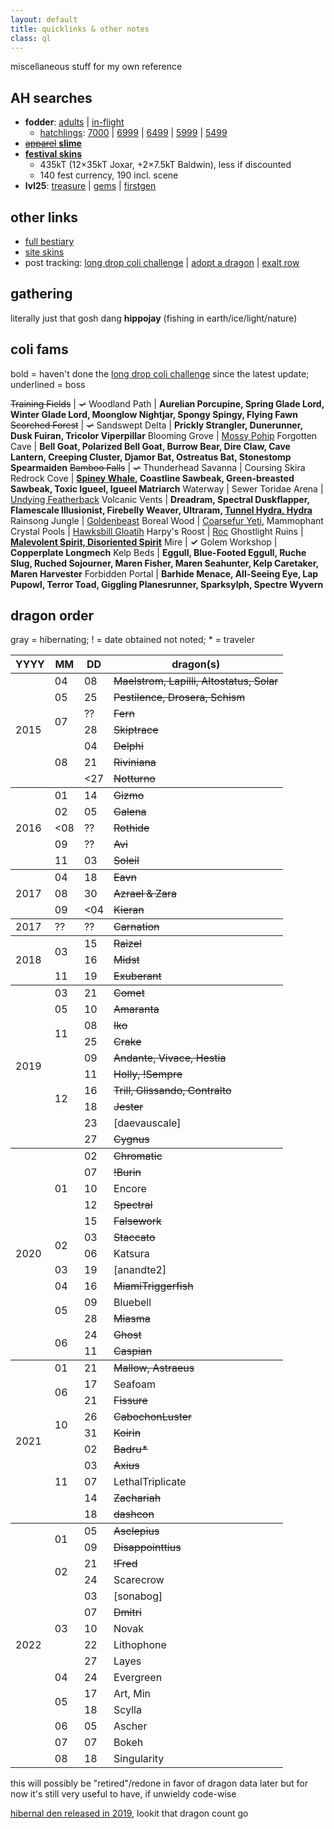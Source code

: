 ```yaml
---
layout: default
title: quicklinks & other notes
class: ql
---
```

miscellaneous stuff for my own reference

## AH searches

- <b>fodder</b>: [adults](https://www1.flightrising.com/auction-house/buy/realm/dragons?treasure_min=0&d_age=1&collapse=1) \| [in-flight](https://www1.flightrising.com/auction-house/buy/flight/dragons?treasure_min=0&d_age=1&collapse=1)
	- [hatchlings](https://www1.flightrising.com/auction-house/buy/realm/dragons?d_named=0&d_age=0&sort=name_desc&nocollapse=1&collapse=1): [7000](https://www1.flightrising.com/auction-house/buy/realm/dragons?treasure_max=7000&d_named=0&d_age=0&sort=name_desc&nocollapse=1&collapse=1) \| [6999](https://www1.flightrising.com/auction-house/buy/realm/dragons?treasure_max=6999&d_named=0&d_age=0&sort=name_desc&nocollapse=1&collapse=1) \| [6499](https://www1.flightrising.com/auction-house/buy/realm/dragons?treasure_max=6499&d_named=0&d_age=0&sort=name_desc&nocollapse=1&collapse=1) \| [5999](https://www1.flightrising.com/auction-house/buy/realm/dragons?treasure_max=5999&d_named=0&d_age=0&sort=name_desc&nocollapse=1&collapse=1) \| [5499](https://www1.flightrising.com/auction-house/buy/realm/dragons?treasure_max=5499&d_named=0&d_age=0&sort=name_desc&nocollapse=1&collapse=1)
- [~~apparel~~ <b>slime</b>](https://www1.flightrising.com/auction-house/buy/realm/app?treasure_min=0&collapse=1)
- <b>[festival skins](https://www1.flightrising.com/auction-house/buy/realm/skins?treasure_max=35000&nocollapse=1&collapse=1)</b>
	- 435kT (12×35kT Joxar, +2×7.5kT Baldwin), less if discounted
	- 140 fest currency, 190 incl. scene
- <b>lvl25</b>: [treasure](https://www1.flightrising.com/auction-house/buy/realm/dragons?treasure_min=0&d_level_min=25&nocollapse=1&collapse=1) \| [gems](https://www1.flightrising.com/auction-house/buy/realm/dragons?gems_min=0&d_level_min=25&nocollapse=1&collapse=1) \| [firstgen](https://www1.flightrising.com/auction-house/buy/realm/dragons?d_level_min=25&d_gen1=1&nocollapse=1&collapse=1)

## other links

- [full bestiary](https://www1.flightrising.com/bestiary/138250?view=all&sort=id_asc)
- [site skins](https://www1.flightrising.com/game-database/items/skins?skin_type=admin&sort=id_asc)
- post tracking: [long drop coli challenge](https://www1.flightrising.com/search/forums?term=&poster=Archaeoraptor&topicid=1971573&forum=&when=0&sort=recent) \| [adopt a dragon](https://www1.flightrising.com/search/forums?term=&poster=Archaeoraptor&topicid=2157925&forum=&when=0&sort=recent) \| [exalt row](https://www1.flightrising.com/search/forums?term=&poster=Archaeoraptor&topicid=2325855&forum=&when=0&sort=recent)

## gathering

literally just that gosh dang <b>hippojay</b> (fishing in earth/ice/light/nature)

## coli fams

bold = haven't done the [long drop coli challenge](https://www1.flightrising.com/search/forums?term=&poster=Archaeoraptor&topicid=1971573&forum=&when=0&sort=recent) since the latest update; underlined = boss

~~Training Fields~~ | <s>✓</s>
Woodland Path | <b>Aurelian Porcupine, Spring Glade Lord, Winter Glade Lord, Moonglow Nightjar, Spongy Spingy, Flying Fawn</b>
~~Scorched Forest~~ | <s>✓</s>
Sandswept Delta | <b>Prickly Strangler,  Dunerunner, Dusk Fuiran, Tricolor Viperpillar</b>
Blooming Grove | <u>Mossy Pohip</u>
Forgotten Cave | <b>Bell Goat, Polarized Bell Goat, Burrow Bear, Dire Claw, Cave Lantern, Creeping Cluster, Djamor Bat, Ostreatus Bat, Stonestomp Spearmaiden</b>
~~Bamboo Falls~~ | <s>✓</s>
Thunderhead Savanna | Coursing Skira
Redrock Cove | <b><u>Spiney Whale</u>, Coastline Sawbeak, Green-breasted Sawbeak, Toxic Igueel, Igueel Matriarch</b>
Waterway | Sewer Toridae
Arena | <u>Undying Featherback</u>
Volcanic Vents | <b>Dreadram, Spectral Duskflapper, Flamescale Illusionist, Firebelly Weaver, Ultraram, <u>Tunnel Hydra, Hydra</u></b>
Rainsong Jungle | <u>Goldenbeast</u>
Boreal Wood | <u>Coarsefur Yeti</u>, Mammophant
Crystal Pools | <u>Hawksbill Gloatih</u>
Harpy's Roost | <u>Roc</u>
Ghostlight Ruins | <b><u>Malevolent Spirit, Disoriented Spirit</u></b>
Mire | <b>✓</b>
Golem Workshop | <b>Copperplate Longmech</b>
Kelp Beds | <b>Eggull, Blue-Footed Eggull, Ruche Slug, Ruched Sojourner, Maren Fisher, Maren Seahunter, Kelp Caretaker, Maren Harvester</b>
Forbidden Portal | <b>Barhide Menace, All-Seeing Eye, Lap Pupowl, Terror Toad, Giggling Planesrunner, Sparksylph, Spectre Wyvern</b>

## dragon order

gray = hibernating; ! = date obtained not noted; \* = traveler

<table id="dragolist">
	<thead class="x"><tr><th>YYYY</th><th>MM</th><th>DD</th><th>dragon(s)</th></tr></thead>
	<tbody>
		<tr><td rowspan="8">2015</td><td>04</td><td>08</td><td><s>Maelstrom, Lapilli, Altostatus, Solar</s></td></tr>
		<tr><td>05</td><td>25</td><td><s>Pestilence, Drosera, Schism</s></td></tr>
		<tr><td rowspan="2">07</td><td>??</td><td><s>Fern</s></td></tr>
		<tr><td>28</td><td><s>Skiptrace</s></td></tr>
		<tr><td rowspan="3">08</td><td>04</td><td><s>Delphi</s></td></tr>
		<tr><td>21</td><td><s>Riviniana</s></td></tr>
		<tr><td><span><27</span></td><td><s>Notturno</s></td></tr>
	</tbody><tbody>
		<tr><td rowspan="5">2016</td><td>01</td><td>14</td><td><s>Gizmo</s></td></tr>
		<tr><td>02</td><td>05</td><td><s>Galena</s></td></tr>
		<tr><td><span><08</span></td><td>??</td><td><s>Rothide</s></td></tr>
		<tr><td>09</td><td>??</td><td><s>Avi</s></td></tr>
		<tr><td>11</td><td>03</td><td><s>Soleil</s></td></tr>
	</tbody><tbody>
		<tr><td rowspan="3">2017</td><td>04</td><td>18</td><td><s>Eavn</s></td></tr>
		<tr><td>08</td><td>30</td><td><s>Azrael & Zara</s></td></tr>
		<tr><td>09</td><td><span><04</span></td><td><s>Kieran</s></td></tr>
	</tbody>
	<tbody><tr><td>2017</td><td>??</td><td>??</td><td><s>Carnation</s></td></tr></tbody>
	<tbody>
		<tr><td rowspan="3">2018</td><td rowspan="2">03</td><td>15</td><td><s>Raizel</s></td></tr>
		<tr><td>16</td><td><s>Midst</s></td></tr>
		<tr><td>11</td><td>19</td><td><s>Exuberant</s></td></tr>
	</tbody><tbody>
		<tr><td rowspan="10">2019</td><td>03</td><td>21</td><td><s>Comet</s></td></tr>
		<tr><td>05</td><td>10</td><td><s>Amaranta</s></td></tr>
		<tr><td rowspan="2">11</td><td>08</td><td><s>Iko</s></td></tr>
		<tr><td>25</td><td><s>Crake</s></td></tr>
		<tr><td rowspan="6">12</td><td>09</td><td><s>Andante, Vivace, Hestia</s></td></tr>
		<tr><td>11</td><td><s>Holly, !Sempre</s></td></tr>
		<tr><td>16</td><td><s>Trill, Glissando, Contralto</s></td></tr>
		<tr><td>18</td><td><s>Jester</s></td></tr>
		<tr><td>23</td><td>[daevauscale]</td></tr>
		<tr><td>27</td><td><s>Cygnus</s></td></tr>
	</tbody><tbody>
		<tr><td rowspan="21">2020</td><td rowspan="5">01</td><td>02</td><td><s>Chromatic</s></td></tr>
		<tr><td>07</td><td><s>!Burin</s></td></tr>
		<tr><td>10</td><td>Encore</td></tr>
		<tr><td>12</td><td><s>Spectral</s></td></tr>
		<tr><td>15</td><td><s>Falsework</s></td></tr>
		<tr><td rowspan="2">02</td><td>03</td><td><s>Staccato</s></td></tr>
		<tr><td>06</td><td>Katsura</td></tr>
		<tr><td>03</td><td>19</td><td>[anandte2]</td></tr>
		<tr><td>04</td><td>16</td><td><s>MiamiTriggerfish</s></td></tr>
		<tr><td rowspan="2">05</td><td>09</td><td>Bluebell</td></tr>
		<tr><td>28</td><td><s>Miasma</s></td></tr>
		<tr><td rowspan="2">06</td><td>24</td><td><s>Ghost</s></td></tr>
		<tr><td>11</td><td><s>Caspian</s></td></tr>
	</tbody><tbody>
		<tr><td rowspan="10">2021</td><td>01</td><td>21</td><td><s>Mallow, Astraeus</s></td></tr>
		<tr><td rowspan="2">06</td><td>17</td><td>Seafoam</td></tr>
		<tr><td>21</td><td><s>Fissure</s></td></tr>
		<tr><td rowspan="2">10</td><td>26</td><td><s>CabochonLuster</s></td></tr>
		<tr><td>31</td><td><s>Koirin</s></td></tr>
		<tr><td rowspan="5">11</td><td>02</td><td><s>Badru*</s></td></tr>
		<tr><td>03</td><td><s>Axius</s></td></tr>
		<tr><td>07</td><td>LethalTriplicate</td></tr>
		<tr><td>14</td><td><s>Zachariah</s></td></tr>
		<tr><td>18</td><td><s>dashcon</s></td></tr>
	</tbody><tbody>
		<tr><td rowspan="15">2022</td><td rowspan="2">01</td><td>05</td><td><s>Asclepius</s></td></tr>
		<tr><td>09</td><td><s>Disappointtius</s></td></tr>
		<tr><td rowspan="2">02</td><td>21</td><td><s>!Fred</s></td></tr>
		<tr><td>24</td><td>Scarecrow</td></tr>
		<tr><td rowspan="5">03</td><td>03</td><td>[sonabog]</td></tr>
		<tr><td>07</td><td><s>Dmitri</s></td></tr>
		<tr><td>10</td><td>Novak</td></tr>
		<tr><td>22</td><td>Lithophone</td></tr>
		<tr><td>27</td><td>Layes</td></tr>
		<tr><td>04</td><td>24</td><td>Evergreen</td></tr>
		<tr><td rowspan="2">05</td><td>17</td><td>Art, Min</td></tr>
		<tr><td>18</td><td>Scylla</td></tr>
		<tr><td>06</td><td>05</td><td>Ascher</td></tr>
		<tr><td>07</td><td>07</td><td>Bokeh</td></tr>
		<tr><td>08</td><td>18</td><td>Singularity</td></tr>
	</tbody>
</table>

this will possibly be "retired"/redone in favor of dragon data later but for now it's still very useful to have, if unwieldy code-wise

[hibernal den released in 2019](https://www1.flightrising.com/forums/ann/2627065), lookit that dragon count go
